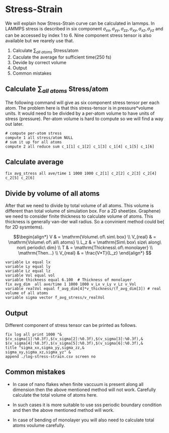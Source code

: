 # Stress-Strain

We will explain how Stress-Strain curve can be calculated in lammps. In LAMMPS stress is described in six component 
$\sigma_{xx},\sigma_{yy},\sigma_{zz},\sigma_{xy},\sigma_{xz},\sigma_{yz}$ 
and can be accessed by index 1 to 6. Nine component stress tensor is also available but we rearely use that.

1. Calculate $\sum_{all\ atoms}$ Stress/atom 
2. Caculate the average for sufficient time(250 fs)
3. Devide by correct volume
4. Output
5. Common mistakes

## Calculate $\sum_{all\ atoms}$ Stress/atom 

The following command will give as six component stress tensor per each atom. The problem here is that this stress-tensor is in pressure*volume units. It would need to be divided by a per-atom volume to have units of stress (pressure). Per-atom volume is hard to compute so we will find a way out later.

```
# compute per-atom stress
compute 1 all stress/atom NULL
# sum it up for all atoms
compute 2 all reduce sum c_1[1] c_1[2] c_1[3] c_1[4] c_1[5] c_1[6]

```

## Calculate average

```
fix avg_stress all ave/time 1 1000 1000 c_2[1] c_2[2] c_2[3] c_2[4] c_2[5] c_2[6]
```

## Divide by volume of all atoms

After that we need to divide by total volume of all atoms. This volume is different than total volume of simulation box. For a 2D sheet(ex. Graphene) we need to consider finite thickness to calculate volume of atoms. This thickness is generally van-der wall radius. So a convinient method could be( for 2D sysmtems).

```math
\begin{align*}
V & = \mathrm{Volume\ of\ sim\ box} \\
V_{real} & = \mathrm{Volume\ of\ all\ atoms}  \\
L_z & = \mathrm{Sim\ box\ size\ along\ non\ periodic\ dim} \\
T & = \mathrm{Thickness\ of\ monolayer} \\
\mathrm{Then...} \\
V_{real} & = \frac{V*T}{L_z}
\end{align*} 
```

```LAMMPS
variable Lx equal lx
variable Ly equal ly
variable Lz equal lz
variable Vol equal vol
variable thickness equal 6.100  # Thickness of monolayer
fix avg_dim  all ave/time 1 1000 1000 v_Lx v_Ly v_Lz v_Vol
variable realVol equal f_avg_dim[4]*v_thickness/(f_avg_dim[3]) # real volume of all atoms        
variable sigma vector f_avg_stress/v_realVol
```

## Output

Different component of stress tensor can be printed as follows.

```
fix log all print 1000 "&
$(v_sigma[1]:%0.3f),$(v_sigma[2]:%0.3f),$(v_sigma[3]:%0.3f),&
$(v_sigma[4]:%0.3f),$(v_sigma[5]:%0.3f),$(v_sigma[6]:%0.3f),&
title "sigma_xx,sigma_yy,sigma_zz,&
sigma_xy,sigma_xz,sigma_yz" &
append ./log-stress-strain.csv screen no
```

## Common mistakes

* In case of nano flakes when finite vaccuum is present along all dimension then the above mentioned method will not work. Carefully calculate the total volume of atoms here.

* In such cases it is more suitable to use sss periodic boundary condition and then the above mentioned method will work.

* In case of bending of monolayer you will also need to calculate total atoms voulume carefully.
